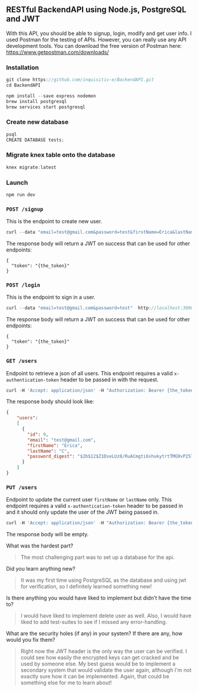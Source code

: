 ## RESTful BackendAPI using Node.js, PostgreSQL and JWT
With this API, you should be able to signup, login, modify and get user info. I used Postman for the testing of APIs. 
However, you can really use any API development tools. You can download the free version of Postman here: https://www.getpostman.com/downloads/ 

### Installation
``` javascript
git clone https://github.com/inquisitiv-e/BackendAPI.git
cd BackendAPI

npm install --save express nodemon
brew install postgresql
brew services start postgresql
```
### Create new database
```javascript
psql
CREATE DATABASE tests;
```
### Migrate knex table onto the database
```javascript
knex migrate:latest
```
### Launch
```javascript
npm run dev
```
### `POST /signup`
This is the endpoint to create new user.

```javascript
curl --data "email=test@gmail.com&password=test&firstName=Erica&lastName=C"  http://localhost:3000/signup
```

The response body will return a JWT on success that can be used for other endpoints:

```javacript
{
  "token": "{the_token}"
}
```

### `POST /login`
This is the endpoint to sign in a user.

```javascript
curl --data "email=test@gmail.com&password=test"  http://localhost:3000/login
```

The response body will return a JWT on success that can be used for other endpoints:

```javacript
{
  "token": "{the_token}"
}
```

### `GET /users`
Endpoint to retrieve a json of all users. This endpoint requires a valid `x-authentication-token` header to be passed in with the request.

```javascript
curl -H 'Accept: application/json' -H "Authorization: Bearer {the_token}" http://localhost:3000/users
```

The response body should look like:
```json
{
    "users":
    [
      {
        "id": 9,
        "email": "test@gmail.com",
        "firstName": "Erica",
        "lastName": "C",
        "password_digest": "$2b$12$Z1DseLUz8/RuACmgti6shukytrtTMG9vP2572JfwUVpYI6UvP9X5m"
      }
    ]
}
```

### `PUT /users`
Endpoint to update the current user `firstName` or `lastName` only. This endpoint requires a valid `x-authentication-token` header to be passed in and it should only update the user of the JWT being passed in.

```javascript
curl -H 'Accept: application/json' -H "Authorization: Bearer {the_token}" --request PUT -d "firstName=NewFirstName" -d "lastName=NewLastName" http://localhost:3000/users
```
The response body will be empty. 

What was the hardest part?
> The most challenging part was to set up a database for the api. 

Did you learn anything new?
> It was my first time using PostgreSQL as the database and using jwt for verification, so I definitely learned something new!

Is there anything you would have liked to implement but didn't have the time to?
> I would have liked to implement delete user as well. Also, I would have liked to add test-suites to see if I missed any error-handling.

What are the security holes (if any) in your system? If there are any, how would you fix them?
> Right now the JWT header is the only way the user can be verified. I could see how easily the encrypted keys can get cracked and be used by someone else. My best guess would be to implement a secondary system that would validate the user again, although I'm not exactly sure how it can be implemented. Again, that could be something else for me to learn about! 



